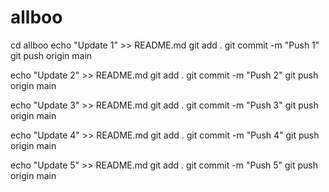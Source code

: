 # allboo
cd allboo
echo "Update 1" >> README.md
git add .
git commit -m "Push 1"
git push origin main

echo "Update 2" >> README.md
git add .
git commit -m "Push 2"
git push origin main

echo "Update 3" >> README.md
git add .
git commit -m "Push 3"
git push origin main

echo "Update 4" >> README.md
git add .
git commit -m "Push 4"
git push origin main

echo "Update 5" >> README.md
git add .
git commit -m "Push 5"
git push origin main
